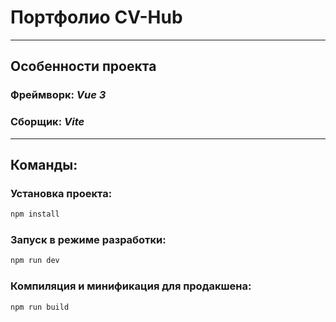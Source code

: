 # Портфолио CV-Hub

***
## Особенности проекта
### Фреймворк: *Vue 3*
### Сборщик: *Vite*

***

## Команды:
### Установка проекта:
```sh
npm install
```

### Запуск в режиме разработки:
```sh
npm run dev
```

### Компиляция и минификация для продакшена:
```sh
npm run build
```

